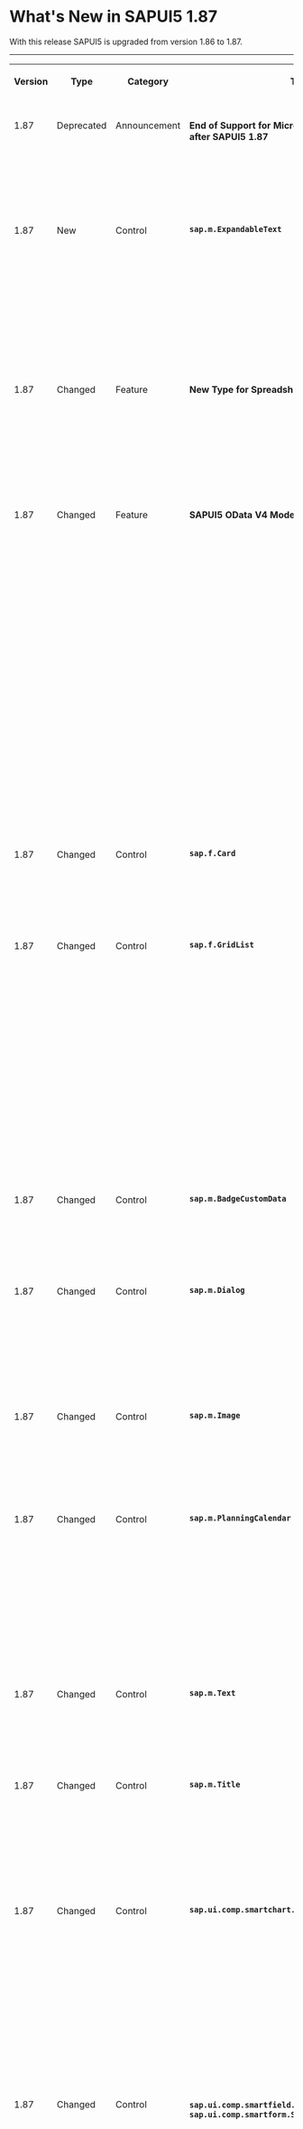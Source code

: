 <!-- loiob506da7781ca487195bc7177a8dea9d2 -->

# What's New in SAPUI5 1.87

With this release SAPUI5 is upgraded from version 1.86 to 1.87.



** **


<table>
<tr>
<th valign="top">

Version



</th>
<th valign="top">

Type



</th>
<th valign="top">

Category



</th>
<th valign="top">

Title



</th>
<th valign="top">

Description



</th>
<th valign="top">

Action



</th>
<th valign="top">

Available as of



</th>
</tr>
<tr>
<td valign="top">

 1.87 



</td>
<td valign="top">

 Deprecated 



</td>
<td valign="top">

 Announcement 



</td>
<td valign="top">

 **End of Support for Microsoft Internet Explorer 11 after SAPUI5 1.87** 



</td>
<td valign="top">

**End of Support for Microsoft Internet Explorer 11 after SAPUI5 1.87**

SAPUI5 1.87 is the last version to support Microsoft Internet Explorer 11. For more information, see [SAPUI5 Support Status for Microsoft Internet Explorer 11](../02_Read-Me-First/browser-and-platform-support-74b59ef.md#loio74b59efa0eef48988d3b716bd0ecc933__MS_IE).

<sub>Deprecated•Announcement•Info Only•1.87</sub>



</td>
<td valign="top">

Info Only



</td>
<td valign="top">

2021-02-25



</td>
</tr>
<tr>
<td valign="top">

 1.87 



</td>
<td valign="top">

 New 



</td>
<td valign="top">

 Control 



</td>
<td valign="top">

 **`sap.m.ExpandableText`** 



</td>
<td valign="top">

**`sap.m.ExpandableText`**

You can use the control to display long texts, for example, inside a table, list, or form. Only the first characters from the text field and a `More` link are shown initially, which allows the full text to be displayed. There are two options for displaying the full text, which are defined by the `overflowMode` property - in place \(default\) or as a popover. The `maxCharacters` property specifies the maximum number of characters from the beginning of the text field, that are shown initially. For more information, see the [API Reference](https://ui5.sap.com/#/api/sap.m.ExpandableText) and the [Samples](https://ui5.sap.com/#/entity/sap.m.ExpandableText).

<sub>New•Control•Info Only•1.87</sub>



</td>
<td valign="top">

 Info Only 



</td>
<td valign="top">

2021-02-25



</td>
</tr>
<tr>
<td valign="top">

 1.87 



</td>
<td valign="top">

 Changed 



</td>
<td valign="top">

 Feature 



</td>
<td valign="top">

 **New Type for Spreadsheet Export** 



</td>
<td valign="top">

**New Type for Spreadsheet Export**

The `sap.ui.export.EdmType.Percentage` data type is now available for export. This type allows you to convert numeric values into a percentage.

For more information, see [Spreadsheet Export](../04_Essentials/spreadsheet-export-2691788.md), the [API Reference](https://ui5.sap.com/#/api/sap.ui.export.Spreadsheet/overview), and the [Samples](https://ui5.sap.com/#/entity/sap.ui.export.Spreadsheet).

<sub>Changed•Feature•Info Only•1.87</sub>



</td>
<td valign="top">

 Info Only 



</td>
<td valign="top">

2021-02-25



</td>
</tr>
<tr>
<td valign="top">

 1.87 



</td>
<td valign="top">

 Changed 



</td>
<td valign="top">

 Feature 



</td>
<td valign="top">

 **SAPUI5 OData V4 Model** 



</td>
<td valign="top">

**SAPUI5 OData V4 Model**

The new version of the SAPUI5 OData V4 model introduces the following features:

-   A new `additionally` property within the `group` map of the `$$aggregation` list binding parameter. This allows you to define properties that are fetched together with a group level, such as a text for a key. For more information, see [`sap.ui.model.odata.v4.ODataListBinding#setAggregation`](https://ui5.sap.com/#/api/sap.ui.model.odata.v4.ODataListBinding/methods/setAggregation) and [Extension for Data Aggregation](../04_Essentials/extension-for-data-aggregation-7d91431.md).

-   Support of the `sap.ui.model.odata.v4.Context#requestSideEffects` method in combination with kept-alive contexts. A list binding context can be kept alive with the `sap.ui.model.odata.v4.Context#setKeepAlive` method introduced with SAPUI5 1.81.

-   Evaluation of the `Org.OData.Core.V1.ContentID` instance annotation in messages of error responses to change sets, so that the message can be assigned to the correct request and the message target can be calculated correctly. For more information, see [Server Messages in the OData V4 Model](../04_Essentials/server-messages-in-the-odata-v4-model-fbe1cb5.md).


For more information, see [OData V4 Model](../04_Essentials/odata-v4-model-5de13cf.md), the [API Reference](https://ui5.sap.com/#/api/sap.ui.model.odata.v4), and the [Samples](https://ui5.sap.com/#/entity/sap.ui.model.odata.v4.ODataModel) in the Demo Kit.

<sub>Changed•Feature•Info Only•1.87</sub>



</td>
<td valign="top">

 Info Only 



</td>
<td valign="top">

2021-02-25



</td>
</tr>
<tr>
<td valign="top">

 1.87 



</td>
<td valign="top">

 Changed 



</td>
<td valign="top">

 Control 



</td>
<td valign="top">

 **`sap.f.Card`** 



</td>
<td valign="top">

**`sap.f.Card`**

We no longer apply default `min-height` in the control, which allows smaller cards to be rendered properly. For more information, see the [API Reference](https://ui5.sap.com/#/api/sap.f.Card).

<sub>Changed•Control•Info Only•1.87</sub>



</td>
<td valign="top">

 Info Only 



</td>
<td valign="top">

2021-02-25



</td>
</tr>
<tr>
<td valign="top">

 1.87 



</td>
<td valign="top">

 Changed 



</td>
<td valign="top">

 Control 



</td>
<td valign="top">

 **`sap.f.GridList`** 



</td>
<td valign="top">

**`sap.f.GridList`**

We have improved the keyboard handling capabilities of the control. Now, similar to `sap.f.GridContainer`, the navigation with [Arrow\] keys follows the cells of the underlying \(virtual\) grid. This behavior provides stable navigation paths if there are items of different sizes. When any of the borders are reached, the `borderReached` event is fired. To navigate to another `GridList`, you have two options:

-   Navigate using the [Tab\] key.

-   Configure navigation with the [Arrow\] keys. This is achieved by using the `focusItemByDirection` method and requires additional logic from the application side to determine the navigation direction in the actual app layout.


For more information, see the [API Reference](https://ui5.sap.com/#/api/sap.f.GridList) and the [Samples](https://ui5.sap.com/#/entity/sap.f.GridList).

<sub>Changed•Control•Info Only•1.87</sub>



</td>
<td valign="top">

 Info Only 



</td>
<td valign="top">

2021-02-25



</td>
</tr>
<tr>
<td valign="top">

 1.87 



</td>
<td valign="top">

 Changed 



</td>
<td valign="top">

 Control 



</td>
<td valign="top">

 **`sap.m.BadgeCustomData`** 



</td>
<td valign="top">

**`sap.m.BadgeCustomData`**

We have added a new `animation` property that enables you to choose the animation type to be performed by the badge element.For more information, see the [API Reference](https://ui5.sap.com/#/api/sap.m.BadgeCustomData).

<sub>Changed•Control•Info Only•1.87</sub>



</td>
<td valign="top">

 Info Only 



</td>
<td valign="top">

2021-02-25



</td>
</tr>
<tr>
<td valign="top">

 1.87 



</td>
<td valign="top">

 Changed 



</td>
<td valign="top">

 Control 



</td>
<td valign="top">

 **`sap.m.Dialog`** 



</td>
<td valign="top">

**`sap.m.Dialog`**

You can now drag and resize the dialog using the keyboard. To enable this behavior, you have to set the `draggable` and/or `resizable` properties to `true`. While the keyboard focus is located on the title bar, the dialog can then be moved with the [Arrow\] keys and resized with  [Shift\] + [Arrow\]  keys. For more information, see the [Sample](https://ui5.sap.com/#/entity/sap.m.Dialog/sample/sap.m.sample.Dialog).

<sub>Changed•Control•Info Only•1.87</sub>



</td>
<td valign="top">

 Info Only 



</td>
<td valign="top">

2021-02-25



</td>
</tr>
<tr>
<td valign="top">

 1.87 



</td>
<td valign="top">

 Changed 



</td>
<td valign="top">

 Control 



</td>
<td valign="top">

 **`sap.m.Image`** 



</td>
<td valign="top">

**`sap.m.Image`**

With the new `lazyLoading` property, you can now ensure that off-screen images are loaded early enough so that they finish loading once the user scrolls near them.For more information, see the [API Reference](https://ui5.sap.com/#/api/sap.m.Image).

<sub>Changed•Control•Info Only•1.87</sub>



</td>
<td valign="top">

 Info Only 



</td>
<td valign="top">

2021-02-25



</td>
</tr>
<tr>
<td valign="top">

 1.87 



</td>
<td valign="top">

 Changed 



</td>
<td valign="top">

 Control 



</td>
<td valign="top">

 **`sap.m.PlanningCalendar`** 



</td>
<td valign="top">

**`sap.m.PlanningCalendar`**

As an application developer you can now use the following new functions:

-   `GetEndDate` returns the end date that is visible in current state of the control.

-   `GetVisibleIntervalsCount` returns the number of intervals \(for example, hours, days, weeks\) that are currently visible.


For more information, see the [API Reference](https://ui5.sap.com/#/api/sap.m.PlanningCalendar/methods).

<sub>Changed•Control•Info Only•1.87</sub>



</td>
<td valign="top">

 Info Only 



</td>
<td valign="top">

2021-02-25



</td>
</tr>
<tr>
<td valign="top">

 1.87 



</td>
<td valign="top">

 Changed 



</td>
<td valign="top">

 Control 



</td>
<td valign="top">

 **`sap.m.Text`** 



</td>
<td valign="top">

**`sap.m.Text`**

The new `emptyIndicatorMode` property allows developers to display an empty text as a language dependent “-” symbol. For more information, see the [API Reference](https://ui5.sap.com/#/api/sap.m.Text).

<sub>Changed•Control•Info Only•1.87</sub>



</td>
<td valign="top">

 Info Only 



</td>
<td valign="top">

2021-02-25



</td>
</tr>
<tr>
<td valign="top">

 1.87 



</td>
<td valign="top">

 Changed 



</td>
<td valign="top">

 Control 



</td>
<td valign="top">

 **`sap.m.Title`** 



</td>
<td valign="top">

**`sap.m.Title`**

You can now place a link as a title. To enable this functionality, we have introduced the `content` aggregation, which accepts controls \(`sap.m.Link`\) that implement the [`sap.ui.core.ITitleContent`](https://ui5.sap.com/#/api/sap.ui.core.ITitleContent) interface. To place a link as a title you have to add the [`sap.m.Link`](https://ui5.sap.com/#/api/sap.m.Link) control to the `content` aggregation. For more information, see the [API Reference](https://ui5.sap.com/#/api/sap.m.Title).

<sub>Changed•Control•Info Only•1.87</sub>



</td>
<td valign="top">

 Info Only 



</td>
<td valign="top">

2021-02-25



</td>
</tr>
<tr>
<td valign="top">

 1.87 



</td>
<td valign="top">

 Changed 



</td>
<td valign="top">

 Control 



</td>
<td valign="top">

 **`sap.ui.comp.smartchart.SmartChart`** 



</td>
<td valign="top">

**`sap.ui.comp.smartchart.SmartChart`**

Dates and times in charts now have a format that is easier to read than the more technical format before, for example, *CW15 2020*. This change applies to the following annotations:

-   `Common.v1.IsCalendarYearWeek`

-   `Common.v1.IsCalendarYearMonth`

-   `Common.v1.IsCalendarYearQuarter`


For more information, see the [API Reference](https://ui5.sap.com/#/api/sap.ui.comp.smartchart.SmartChart) and the [Samples](https://ui5.sap.com/#/entity/sap.ui.comp.smartchart.SmartChart).

<sub>Changed•Control•Info Only•1.87</sub>



</td>
<td valign="top">

 Info Only 



</td>
<td valign="top">

2021-02-25



</td>
</tr>
<tr>
<td valign="top">

 1.87 



</td>
<td valign="top">

 Changed 



</td>
<td valign="top">

 Control 



</td>
<td valign="top">

 **`sap.ui.comp.smartfield.SmartField`, `sap.ui.comp.smartform.SmartForm`** 



</td>
<td valign="top">

**`sap.ui.comp.smartfield.SmartField`, `sap.ui.comp.smartform.SmartForm`**

`SmartForm` and `SmartField` now support the `importance` property. Based on this property, the `SmartForm` decides which `SmartFields` will be visible. This feature makes the `SmartForm` more flexible if you have limited screen real estate because it can display only the fields that are important for the user. The following options are available:

-   If the `SmartForm` has `high` importance, only smart fields with `high` importance will be visible.

-   If the `SmartForm` has `medium` importance, only smart fields with `high` and `medium` importance will be visible.

-   If the `SmartForm` has `low` importance \(default\), all smart fields will be visible, regardless of their importance.


> ### Note:  
> If a `SmartField` is annotated as `mandatory` or `hidden`, its visibility is not affected by the `importance` property.

The `SmartField` importance can also be set using the `UI.Importance` annotation. For more information, see the [API Reference](https://ui5.sap.com/#/api/sap.ui.comp.smartfield.SmartField%23annotations/Importance) in the Demo Kit. 

If both the property and the annotation are set, the importance of the property is taken into account.

For more information, see the [API Reference](https://ui5.sap.com/#/api/sap.ui.comp.smartform.SmartForm) and the [Smart Form using Importance property Sample](https://ui5.sap.com/#/entity/sap.ui.comp.smartform.SmartForm/sample/sap.ui.comp.sample.smartformImportance).

<sub>Changed•Control•Info Only•1.87</sub>



</td>
<td valign="top">

 Info Only 



</td>
<td valign="top">

2021-02-25



</td>
</tr>
<tr>
<td valign="top">

 1.87 



</td>
<td valign="top">

 Changed 



</td>
<td valign="top">

 Control 



</td>
<td valign="top">

 **`sap.ui.comp.smartfield.SmartField`** 



</td>
<td valign="top">

**`sap.ui.comp.smartfield.SmartField`**

`SmartField` now supports values that are not part of the `ComboBox` list. As a result, such values are no longer shown as invalid and are now sent to the backend.

We have extended `sap.m.ComboBox` with our own control `sap.ui.comp.smartfield.ComboBox`. The bound property of the `SmartField` value of `sap.ui.comp.smartfield.ComboBox` is `enteredValue`. In this property, we store the `selectedKey` when a selection is made inside the `ComboBox` from `sap.m.List`, or a manually entered value. For more information, see the [Smart Field with ValueHelp Sample](https://ui5.sap.com/#/entity/sap.ui.comp.smartfield.SmartField/sample/sap.ui.comp.sample.smartfield.SmartFieldWithValueHelp).

<sub>Changed•Control•Info Only•1.87</sub>



</td>
<td valign="top">

 Info Only 



</td>
<td valign="top">

2021-02-25



</td>
</tr>
<tr>
<td valign="top">

 1.87 



</td>
<td valign="top">

 Changed 



</td>
<td valign="top">

 Control 



</td>
<td valign="top">

 **`sap.ui.comp.smarttable.SmartTable`** 



</td>
<td valign="top">

**`sap.ui.comp.smarttable.SmartTable`**

We have done some fine-tuning regarding the handling of the column width for all supported table types: The `enableAutoColumnWidth` property, which enables the automatic resizing of columns, is no longer experimental. Column resizing now takes various factors into account, for example, long column header texts, the width of icons, or paddings of input fields in edit mode. End users can now also adjust the column size in responsive tables based on their specific needs.

For more information, see the [API Reference](https://ui5.sap.com/#/api/sap.ui.comp.smarttable.SmartTable%23methods/getEnableAutoColumnWidth) and the [Sample](https://ui5.sap.com/#/entity/sap.ui.comp.smarttable.SmartTable/sample/sap.ui.comp.sample.smarttable).

<sub>Changed•Control•Info Only•1.87</sub>



</td>
<td valign="top">

 Info Only 



</td>
<td valign="top">

2021-02-25



</td>
</tr>
<tr>
<td valign="top">

 1.87 



</td>
<td valign="top">

 Changed 



</td>
<td valign="top">

 Control 



</td>
<td valign="top">

 **`sap.ui.comp.smartvariants.SmartVariantManagement`** 



</td>
<td valign="top">

**`sap.ui.comp.smartvariants.SmartVariantManagement`**

We have made some changes in the *Manage Views* dialog:

-   To ensure consistent usability, we changed the *OK* button to *Save*.

-   For standard views, you can now show your company name as the author instead of *SAP* under *Created By*.


For more information, see the [Sample](https://ui5.sap.com/#/entity/sap.ui.comp.tutorial.smartControls/sample/sap.ui.comp.tutorial.smartControls.07).

<sub>Changed•Control•Info Only•1.87</sub>



</td>
<td valign="top">

 Info Only 



</td>
<td valign="top">

2021-02-25



</td>
</tr>
<tr>
<td valign="top">

 1.87 



</td>
<td valign="top">

 Changed 



</td>
<td valign="top">

 Control 



</td>
<td valign="top">

 **`sap.ui.integration.widgets.Card`** 



</td>
<td valign="top">

**`sap.ui.integration.widgets.Card`**

-   Integration cards now allow you to use arrays as values in the manifest parameters. One example scenario is to use an array parameter in expression binding inside the visible property and to display only the elements that have values. For more information, see the [Sample](https://ui5.sap.com/test-resources/sap/ui/integration/demokit/cardExplorer/webapp/index.html#/explore/object/arrayParameters) in the Card Explorer.

-   Two new experimental actions are now available in the Calendar card that you can use to set dynamic data fetching to be dependent of the selected date/month:

    -   `DateChange` – triggered when a date is selected.

    -   `MonthChange` – triggered when the currently displayed month is changed from the pickers or from the arrow buttons.


    Both `DateChange` and `MonthChange` actions are triggered when the `Today` button is pressed. For more information, see the [Samples](https://ui5.sap.com/test-resources/sap/ui/integration/demokit/cardExplorer/webapp/index.html#/explore/calendar/extension) and the [Calendar Card](https://ui5.sap.com/test-resources/sap/ui/integration/demokit/cardExplorer/webapp/index.html#/learn/types/calendar) section in the Card Explorer.

-   The `Extension` feature is no longer in experimental state. For more information, see the [Samples](https://ui5.sap.com/test-resources/sap/ui/integration/demokit/cardExplorer/webapp/index.html#/explore/extension) and the [Card Extension](https://ui5.sap.com/test-resources/sap/ui/integration/demokit/cardExplorer/webapp/index.html#/learn/features/extension) section in the Card Explorer.

<sub>Changed•Control•Info Only•1.87</sub>



</td>
<td valign="top">

 Info Only 



</td>
<td valign="top">

2021-02-25



</td>
</tr>
<tr>
<td valign="top">

 1.87 



</td>
<td valign="top">

 Changed 



</td>
<td valign="top">

 Control 



</td>
<td valign="top">

 **`sap.ui.layout.cssgrid.ResponsiveColumnLayout`** 



</td>
<td valign="top">

**`sap.ui.layout.cssgrid.ResponsiveColumnLayout`**

We have enhanced the layout with higher density of responsive breakpoints, providing flexibility and allowing developers to configure the grid settings and display the content in the best possible way. For more information, see the [API Reference](https://ui5.sap.com/#/api/sap.ui.layout.cssgrid.ResponsiveColumnLayout).

<sub>Changed•Control•Info Only•1.87</sub>



</td>
<td valign="top">

 Info Only 



</td>
<td valign="top">

2021-02-25



</td>
</tr>
<tr>
<td valign="top">

 1.87 



</td>
<td valign="top">

 Changed 



</td>
<td valign="top">

 SAP Fiori Elements 



</td>
<td valign="top">

 **SAP Fiori elements for OData V2** 



</td>
<td valign="top">

**SAP Fiori elements for OData V2**

The following changes and new features are available for SAP Fiori elements for OData V2:

-   If `UI.Importance` is not defined, the default value is set as `None`, except for semantic key fields. Before this release, the default value was set as `High`. For more information, see [Tables](../06_SAP_Fiori_Elements/tables-c0f6592.md).

-   In a draft application with a flexible column layout, the subobject page closes and returns to the main object if you click the *Apply* button. For more information, see [Object Page Elements](../06_SAP_Fiori_Elements/object-page-elements-645e27a.md).

-   You can now see tooltips for images in list reports and object pages.

-   A data loss warning message is now shown to the user while navigating away from a non-draft page with unsaved changes through the shell menu.

-   A new `TriggerAction` annotation is now supported for side effects. For more information, see [Side Effects](../06_SAP_Fiori_Elements/side-effects-18b17bd.md) and [Side Effect Annotations: Examples](../06_SAP_Fiori_Elements/side-effect-annotations-examples-61cf21d.md).


<sub>Changed•SAP Fiori Elements•Info Only•1.87</sub>



</td>
<td valign="top">

 Info Only 



</td>
<td valign="top">

2021-02-25



</td>
</tr>
<tr>
<td valign="top">

 1.87 



</td>
<td valign="top">

 Changed 



</td>
<td valign="top">

 SAP Fiori Elements 



</td>
<td valign="top">

 **SAP Fiori elements for OData V4** 



</td>
<td valign="top">

**Title**

The following changes and new features are available for SAP Fiori elements for OData V4:

-   Application developers can now calculate default values for action parameters through a back-end function. As a result, on the UI, when the user opens the action parameter dialog, the parameter fields are prefilled with the returned values of the back-end function. For more information, see [Actions](../06_SAP_Fiori_Elements/actions-cbf16c5.md).

-   Key users can now embed, update, move, and remove IFrame content \(that is, embedded content\) on object page headers and sections. For more information, see [Embedding Content.](https://help.sap.com/viewer/0f8b49c4dfc94bc0bda25a19aa93d5b2/Cloud/en-US/bfdf15154f16419fb60ce598b21fe515.html?q=embedding%20content).

-   Application developers can now add custom fields to forms on the object page. For more information, see [Extension Points for Forms on the Object Page](../06_SAP_Fiori_Elements/extension-points-for-forms-on-the-object-page-4e49753.md).

-   Application developers can now override the horizontal alignment of table columns via the manifest. For more information, see [Overriding the Horizontal Alignment of Annotation-Based Table Columns](../06_SAP_Fiori_Elements/overriding-the-horizontal-alignment-of-annotation-based-table-columns-fb93920.md).

-   Application developers can now overwrite the annotation-based values via the manifest for certain properties. For more information, see [Actions](../06_SAP_Fiori_Elements/actions-cbf16c5.md).

-   Application developers can now add dynamic side content to sections on the object page. For more information, see [Adding Dynamic Side Content to Object Page Sections](../06_SAP_Fiori_Elements/adding-dynamic-side-content-to-object-page-sections-8e01a46.md).

-   When application developers enable full-screen mode for tables, a button on the table toolbar allows users to open the table in full-screen mode. This provides more space for displaying and working with table entries. For more information, see [Enabling the Full-Screen Mode for Tables](../06_SAP_Fiori_Elements/enabling-the-full-screen-mode-for-tables-1d3c2ff.md).

-   Application developers can now selectively enable `DataFieldForIntentBasedNavigation` buttons using the `NavigationAvailable` property of the `DataFieldForIntentBasedNavigation` annotation. For more information, see [Navigation from an App \(Outbound Navigation\)](../06_SAP_Fiori_Elements/navigation-from-an-app-outbound-navigation-d782acf.md).

-   Application developers can now overwrite the behavior of the `Common.Text` annotation via the `TextArrangementType` `#TextSeparate`. For more information, see [Further Features of the Field](../06_SAP_Fiori_Elements/further-features-of-the-field-f49a0f7.md).


<sub>Changed•SAP Fiori Elements•Info Only•1.87</sub>



</td>
<td valign="top">

 Info Only 



</td>
<td valign="top">

2021-02-25



</td>
</tr>
<tr>
<td valign="top">

 1.87 



</td>
<td valign="top">

 Changed 



</td>
<td valign="top">

 Feature 



</td>
<td valign="top">

 **Demo Kit HTML Title** 



</td>
<td valign="top">

**Demo Kit HTML Title**

We’ve improved the HTML title tag of the Demo Kit app to contain more information about the page that is currently loaded. Now, if you have multiple tabs with different Demo Kit content loaded on them, you can see the specific page names directly from the browser tab.

<sub>Changed•Feature•Info Only•1.87</sub>



</td>
<td valign="top">

 Info Only 



</td>
<td valign="top">

2021-02-25



</td>
</tr>
</table>

**Related Information**  


[What's New in SAPUI5 1.110](what-s-new-in-sapui5-1-110-71a855c.md "With this release SAPUI5 is upgraded from version 1.109 to 1.110.")

[What's New in SAPUI5 1.109](what-s-new-in-sapui5-1-109-3264bd2.md "With this release SAPUI5 is upgraded from version 1.108 to 1.109.")

[What's New in SAPUI5 1.108](what-s-new-in-sapui5-1-108-66e33f0.md "With this release SAPUI5 is upgraded from version 1.107 to 1.108.")

[What's New in SAPUI5 1.107](what-s-new-in-sapui5-1-107-d4ff916.md "With this release SAPUI5 is upgraded from version 1.106 to 1.107.")

[What's New in SAPUI5 1.106](what-s-new-in-sapui5-1-106-5b497b0.md "With this release SAPUI5 is upgraded from version 1.105 to 1.106.")

[What's New in SAPUI5 1.105](what-s-new-in-sapui5-1-105-4d6c00e.md "With this release SAPUI5 is upgraded from version 1.104 to 1.105.")

[What's New in SAPUI5 1.104](what-s-new-in-sapui5-1-104-69e567c.md "With this release SAPUI5 is upgraded from version 1.103 to 1.104.")

[What's New in SAPUI5 1.103](what-s-new-in-sapui5-1-103-0e98c76.md "With this release SAPUI5 is upgraded from version 1.102 to 1.103.")

[What's New in SAPUI5 1.102](what-s-new-in-sapui5-1-102-f038c99.md "With this release SAPUI5 is upgraded from version 1.101 to 1.102.")

[What's New in SAPUI5 1.101](what-s-new-in-sapui5-1-101-7733b00.md "With this release SAPUI5 is upgraded from version 1.100 to 1.101.")

[What's New in SAPUI5 1.100](what-s-new-in-sapui5-1-100-27dec1d.md "With this release SAPUI5 is upgraded from version 1.99 to 1.100.")

[What's New in SAPUI5 1.99](what-s-new-in-sapui5-1-99-4f35848.md "With this release SAPUI5 is upgraded from version 1.98 to 1.99.")

[What's New in SAPUI5 1.98](what-s-new-in-sapui5-1-98-d9f16f2.md "With this release SAPUI5 is upgraded from version 1.97 to 1.98.")

[What's New in SAPUI5 1.97](what-s-new-in-sapui5-1-97-fa0e282.md "With this release SAPUI5 is upgraded from version 1.96 to 1.97.")

[What's New in SAPUI5 1.96](what-s-new-in-sapui5-1-96-7a9269f.md "With this release SAPUI5 is upgraded from version 1.95 to 1.96.")

[What's New in SAPUI5 1.95](what-s-new-in-sapui5-1-95-a1aea67.md "With this release SAPUI5 is upgraded from version 1.94 to 1.95.")

[What's New in SAPUI5 1.94](what-s-new-in-sapui5-1-94-c40f1e6.md "With this release SAPUI5 is upgraded from version 1.93 to 1.94.")

[What's New in SAPUI5 1.93](what-s-new-in-sapui5-1-93-f273340.md "With this release SAPUI5 is upgraded from version 1.92 to 1.93.")

[What's New in SAPUI5 1.92](what-s-new-in-sapui5-1-92-1ef345d.md "With this release SAPUI5 is upgraded from version 1.91 to 1.92.")

[What's New in SAPUI5 1.91](what-s-new-in-sapui5-1-91-0a2bd79.md "With this release SAPUI5 is upgraded from version 1.90 to 1.91.")

[What's New in SAPUI5 1.90](what-s-new-in-sapui5-1-90-91c10c2.md "With this release SAPUI5 is upgraded from version 1.89 to 1.90.")

[What's New in SAPUI5 1.89](what-s-new-in-sapui5-1-89-e56cddc.md "With this release SAPUI5 is upgraded from version 1.88 to 1.89.")

[What's New in SAPUI5 1.88](what-s-new-in-sapui5-1-88-e15a206.md "With this release SAPUI5 is upgraded from version 1.87 to 1.88.")

[What's New in SAPUI5 1.86](what-s-new-in-sapui5-1-86-4c1c959.md "With this release SAPUI5 is upgraded from version 1.85 to 1.86.")

[What's New in SAPUI5 1.85](what-s-new-in-sapui5-1-85-1d18eb5.md "With this release SAPUI5 is upgraded from version 1.84 to 1.85.")

[What's New in SAPUI5 1.84](what-s-new-in-sapui5-1-84-dc76640.md "With this release SAPUI5 is upgraded from version 1.82 to 1.84.")

[What's New in SAPUI5 1.82](what-s-new-in-sapui5-1-82-3a8dd13.md "With this release SAPUI5 is upgraded from version 1.81 to 1.82.")

[What's New in SAPUI5 1.81](what-s-new-in-sapui5-1-81-f5e2a21.md "With this release SAPUI5 is upgraded from version 1.80 to 1.81.")

[What's New in SAPUI5 1.80](what-s-new-in-sapui5-1-80-8cee506.md "With this release SAPUI5 is upgraded from version 1.79 to 1.80.")

[What's New in SAPUI5 1.79](what-s-new-in-sapui5-1-79-99c4cdc.md "With this release SAPUI5 is upgraded from version 1.78 to 1.79.")

[What's New in SAPUI5 1.78](what-s-new-in-sapui5-1-78-f09b63e.md "With this release SAPUI5 is upgraded from version 1.77 to 1.78.")

[What's New in SAPUI5 1.77](what-s-new-in-sapui5-1-77-c46b439.md "With this release SAPUI5 is upgraded from version 1.76 to 1.77.")

[What's New in SAPUI5 1.76](what-s-new-in-sapui5-1-76-aad03b5.md "With this release SAPUI5 is upgraded from version 1.75 to 1.76.")

[What's New in SAPUI5 1.75](what-s-new-in-sapui5-1-75-5cbb62d.md "With this release SAPUI5 is upgraded from version 1.74 to 1.75.")

[What's New in SAPUI5 1.74](what-s-new-in-sapui5-1-74-c22208a.md "With this release SAPUI5 is upgraded from version 1.73 to 1.74.")

[What's New in SAPUI5 1.73](what-s-new-in-sapui5-1-73-231dd13.md "With this release SAPUI5 is upgraded from version 1.72 to 1.73.")

[What's New in SAPUI5 1.72](what-s-new-in-sapui5-1-72-521cad9.md "With this release SAPUI5 is upgraded from version 1.71 to 1.72.")

[What's New in SAPUI5 1.71](what-s-new-in-sapui5-1-71-a93a6a3.md "With this release SAPUI5 is upgraded from version 1.70 to 1.71.")

[What's New in SAPUI5 1.70](what-s-new-in-sapui5-1-70-f073d69.md "With this release SAPUI5 is upgraded from version 1.69 to 1.70.")

[What's New in SAPUI5 1.69](what-s-new-in-sapui5-1-69-89a18bd.md "With this release SAPUI5 is upgraded from version 1.68 to 1.69.")

[What's New in SAPUI5 1.68](what-s-new-in-sapui5-1-68-f94bf93.md "With this release SAPUI5 is upgraded from version 1.67 to 1.68.")

[What's New in SAPUI5 1.67](what-s-new-in-sapui5-1-67-a6b1472.md "With this release SAPUI5 is upgraded from version 1.66 to 1.67.")

[What's New in SAPUI5 1.66](what-s-new-in-sapui5-1-66-c9896e9.md "With this release SAPUI5 is upgraded from version 1.65 to 1.66.")

[What's New in SAPUI5 1.65](what-s-new-in-sapui5-1-65-0f5acfd.md "With this release SAPUI5 is upgraded from version 1.64 to 1.65.")

[What's New in SAPUI5 1.64](what-s-new-in-sapui5-1-64-0e30822.md "With this release SAPUI5 is upgraded from version 1.63 to 1.64.")

[What's New in SAPUI5 1.63](what-s-new-in-sapui5-1-63-e8d9da7.md "With this release SAPUI5 is upgraded from version 1.62 to 1.63.")

[What's New in SAPUI5 1.62](what-s-new-in-sapui5-1-62-771f4d5.md "With this release SAPUI5 is upgraded from version 1.61 to 1.62.")

[What's New in SAPUI5 1.61](what-s-new-in-sapui5-1-61-d991552.md "With this release SAPUI5 is upgraded from version 1.60 to 1.61.")

[What's New in SAPUI5 1.60](what-s-new-in-sapui5-1-60-5a0e1f7.md "With this release SAPUI5 is upgraded from version 1.58 to 1.60.")

[What's New in SAPUI5 1.58](what-s-new-in-sapui5-1-58-7c927aa.md "With this release SAPUI5 is upgraded from version 1.56 to 1.58.")

[What's New in SAPUI5 1.56](what-s-new-in-sapui5-1-56-108b7fd.md "With this release SAPUI5 is upgraded from version 1.54 to 1.56.")

[What's New in SAPUI5 1.54](what-s-new-in-sapui5-1-54-c838330.md "With this release SAPUI5 is upgraded from version 1.52 to 1.54.")

[What's New in SAPUI5 1.52](what-s-new-in-sapui5-1-52-849e1b6.md "With this release SAPUI5 is upgraded from version 1.50 to 1.52.")

[What's New in SAPUI5 1.50](what-s-new-in-sapui5-1-50-759e9f3.md "With this release SAPUI5 is upgraded from version 1.48 to 1.50.")

[What's New in SAPUI5 1.48](what-s-new-in-sapui5-1-48-fa1efac.md "With this release SAPUI5 is upgraded from version 1.46 to 1.48.")

[What's New in SAPUI5 1.46](what-s-new-in-sapui5-1-46-6307539.md "With this release SAPUI5 is upgraded from version 1.44 to 1.46.")

[What's New in SAPUI5 1.44](what-s-new-in-sapui5-1-44-a0cb7a0.md "With this release SAPUI5 is upgraded from version 1.42 to 1.44.")

[What's New in SAPUI5 1.42](what-s-new-in-sapui5-1-42-468b05d.md "With this release SAPUI5 is upgraded from version 1.40 to 1.42.")

[What's New in SAPUI5 1.40](what-s-new-in-sapui5-1-40-fbab50e.md "With this release SAPUI5 is upgraded from version 1.38 to 1.40.")

[What's New in SAPUI5 1.38](what-s-new-in-sapui5-1-38-f218918.md "With this release SAPUI5 is upgraded from version 1.36 to 1.38.")

